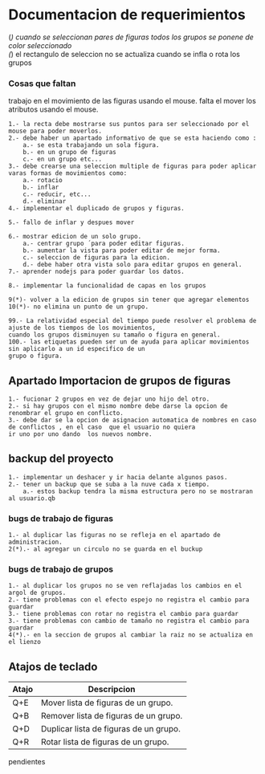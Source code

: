# Documentacion de requerimientos

(*) cuando se seleccionan pares de figuras todos los grupos se ponene
de color seleccionado  
(*) el rectangulo de seleccion no se actualiza cuando se infla o rota los grupos
### Cosas que faltan

trabajo en el movimiento de las figuras usando el mouse.
falta el mover los atributos usando el mouse.

    1.- la recta debe mostrarse sus puntos para ser seleccionado por el mouse para poder moverlos.
    2.- debe haber un apartado informativo de que se esta haciendo como :
        a.- se esta trabajando un sola figura.
        b.- en un grupo de figuras
        c.- en un grupo etc...
    3.- debe crearse una seleccion multiple de figuras para poder aplicar varas formas de movimientos como:
        a.- rotacio
        b.- inflar
        c.- reducir, etc...
        d.- eliminar
    4.- implementar el duplicado de grupos y figuras.
    
    5.- fallo de inflar y despues mover
    
    6.- mostrar edicion de un solo grupo.
        a.- centrar grupo ´para poder editar figuras.
        b.- aumentar la vista para poder editar de mejor forma.
        c.- seleccion de figuras para la edicion.
        d.- debe haber otra vista solo para editar grupos en general.
    7.- aprender nodejs para poder guardar los datos.
    
    8.- implementar la funcionalidad de capas en los grupos
    
    9(*)- volver a la edicion de grupos sin tener que agregar elementos
    10(*)- no elimina un punto de un grupo.
    
    99.- La relatividad especial del tiempo puede resolver el problema de ajuste de los tiempos de los movimientos,
    cuando los grupos disminuyen su tamaño o figura en general.
    100.- las etiquetas pueden ser un de ayuda para aplicar movimientos sin aplicarlo a un id especifico de un 
    grupo o figura.
    
## Apartado Importacion de grupos de figuras

    1.- fucionar 2 grupos en vez de dejar uno hijo del otro.
    2.- si hay grupos con el mismo nombre debe darse la opcion de renombrar el grupo en conflicto.
    3.- debe dar se la opcion de asignacion automatica de nombres en caso de conflictos , en el caso  que el usuario no quiera
    ir uno por uno dando  los nuevos nombre.
    
## backup del proyecto
    1.- implementar un deshacer y ir hacia delante algunos pasos.
    2.- tener un backup que se suba a la nuve cada x tiempo.
        a.- estos backup tendra la misma estructura pero no se mostraran al usuario.qb
        
### bugs de trabajo de figuras
    1.- al duplicar las figuras no se refleja en el apartado de administracion.
    2(*).- al agregar un circulo no se guarda en el buckup    
### bugs de trabajo de grupos
    1.- al duplicar los grupos no se ven reflajadas los cambios en el argol de grupos.
    2.- tiene problemas con el efecto espejo no registra el cambio para guardar
    3.- tiene problemas con rotar no registra el cambio para guardar
    3.- tiene problemas con cambio de tamaño no registra el cambio para guardar
    4(*).- en la seccion de grupos al cambiar la raiz no se actualiza en el lienzo  
    
## Atajos de teclado

| Atajo | Descripcion |
|---|---|
| Q+E | Mover lista de figuras de un grupo. |
| Q+B | Remover lista de figuras de un grupo. |
| Q+D | Duplicar lista de figuras de un grupo. |
| Q+R | Rotar lista de figuras de un grupo. |


pendientes
